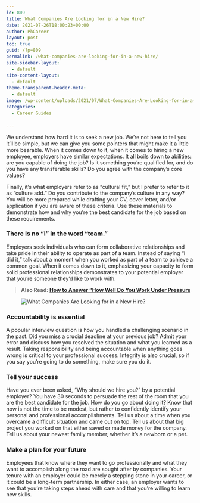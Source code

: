 ```yaml
---
id: 809
title: What Companies Are Looking for in a New Hire?
date: 2021-07-26T18:00:23+00:00
author: PhCareer
layout: post
toc: true
guid: /?p=809
permalink: /what-companies-are-looking-for-in-a-new-hire/
site-sidebar-layout:
  - default
site-content-layout:
  - default
theme-transparent-header-meta:
  - default
image: /wp-content/uploads/2021/07/What-Companies-Are-Looking-for-in-a-New-Hire.jpg
categories:
  - Career Guides
 
---
```

We understand how hard it is to seek a new job. We&#8217;re not here to tell you it&#8217;ll be simple, but we can give you some pointers that might make it a little more bearable. When it comes down to it, when it comes to hiring a new employee, employers have similar expectations. It all boils down to abilities: are you capable of doing the job? Is it something you&#8217;re qualified for, and do you have any transferable skills? Do you agree with the company&#8217;s core values?

Finally, it&#8217;s what employers refer to as &#8220;cultural fit,&#8221; but I prefer to refer to it as &#8220;culture add.&#8221; Do you contribute to the company&#8217;s culture in any way? You will be more prepared while drafting your CV, cover letter, and/or application if you are aware of these criteria. Use these materials to demonstrate how and why you&#8217;re the best candidate for the job based on these requirements.

### **There is no &#8220;I&#8221; in the word &#8220;team.&#8221;**

Employers seek individuals who can form collaborative relationships and take pride in their ability to operate as part of a team. Instead of saying &#8220;I did it,&#8221; talk about a moment when you worked as part of a team to achieve a common goal. When it comes down to it, emphasizing your capacity to form solid professional relationships demonstrates to your potential employer that you&#8217;re someone they&#8217;d like to work with.

 

<blockquote class="wp-block-quote">
  <p>
    <strong>Also Read: <a href="/how-to-answer-how-well-do-you-work-under-pressure-during-interview/">How to Answer &#8220;How Well Do You Work Under Pressure</a></strong>
  </p>
</blockquote>
 
<div class="wp-block-image">
  <figure class="aligncenter size-large"><img loading="lazy" width="1024" height="576" src="/wp-content/uploads/2021/07/Looking-for-in-a-New-Hire-1024x576.jpg" alt="What Companies Are Looking for in a New Hire?" class="wp-image-810" srcset="/wp-content/uploads/2021/07/Looking-for-in-a-New-Hire-1024x576.jpg 1024w, /wp-content/uploads/2021/07/Looking-for-in-a-New-Hire-300x169.jpg 300w, /wp-content/uploads/2021/07/Looking-for-in-a-New-Hire-768x432.jpg 768w, /wp-content/uploads/2021/07/Looking-for-in-a-New-Hire-1536x864.jpg 1536w, /wp-content/uploads/2021/07/Looking-for-in-a-New-Hire.jpg 1920w" sizes="(max-width: 1024px) 100vw, 1024px" /></figure>
</div>

### **Accountability is essential**

A popular interview question is how you handled a challenging scenario in the past. Did you miss a crucial deadline at your previous job? Admit your error and discuss how you resolved the situation and what you learned as a result. Taking responsibility and being accountable when anything goes wrong is critical to your professional success. Integrity is also crucial, so if you say you&#8217;re going to do something, make sure you do it.

### **Tell your success**

Have you ever been asked, &#8220;Why should we hire you?&#8221; by a potential employer? You have 30 seconds to persuade the rest of the room that you are the best candidate for the job. How do you go about doing it? Know that now is not the time to be modest, but rather to confidently identify your personal and professional accomplishments. Tell us about a time when you overcame a difficult situation and came out on top. Tell us about that big project you worked on that either saved or made money for the company. Tell us about your newest family member, whether it&#8217;s a newborn or a pet.

### **Make a plan for your future**

Employees that know where they want to go professionally and what they want to accomplish along the road are sought after by companies. Your tenure with an employer could be merely a stepping stone in your career, or it could be a long-term partnership. In either case, an employer wants to see that you&#8217;re taking steps ahead with care and that you&#8217;re willing to learn new skills.

 